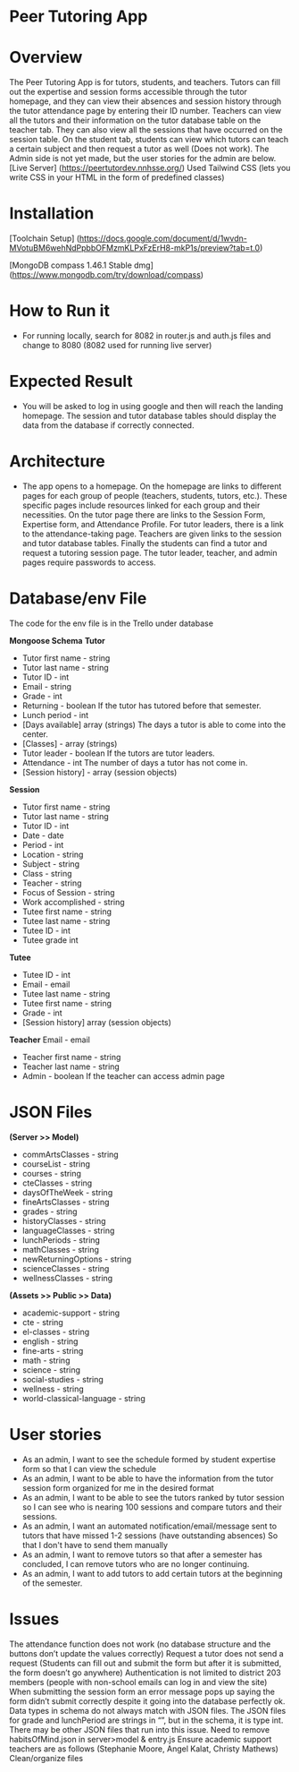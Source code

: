# Peer Tutoring App

# Overview
The Peer Tutoring App is for tutors, students, and teachers. Tutors can fill out the expertise and session forms accessible through the tutor homepage, and they can view their absences and session history through the tutor attendance page by entering their ID number. Teachers can view all the tutors and their information on the tutor database table on the teacher tab. They can also view all the sessions that have occurred on the session table. On the student tab, students can view which tutors can teach a certain subject and then request a tutor as well (Does not work). The Admin side is not yet made, but the user stories for the admin are below.
[Live Server] (https://peertutordev.nnhsse.org/) 
Used Tailwind CSS (lets you write CSS in your HTML in the form of predefined classes)


# Installation 

[Toolchain Setup] (https://docs.google.com/document/d/1wvdn-MVotuBM6wehNdPpbbOFMzmKLPxFzErH8-mkP1s/preview?tab=t.0)

[MongoDB compass 1.46.1 Stable dmg] (https://www.mongodb.com/try/download/compass) 


# How to Run it
* For running locally, search for 8082 in router.js and auth.js files and change to 8080 (8082 used for running live server)

# Expected Result
* You will be asked to log in using google and then will reach the landing homepage. The session and tutor database tables should display the data from the database if correctly connected.

# Architecture 
* The app opens to a homepage. On the homepage are links to different pages for each group of people (teachers, students, tutors, etc.). These specific pages include resources linked for each group and their necessities. On the tutor page there are links to the Session  Form, Expertise form, and Attendance Profile. For tutor leaders, there is a link to the attendance-taking page. Teachers are given links to the session and tutor database tables. Finally the students can find a tutor and request a tutoring session page. The tutor leader, teacher, and admin pages require passwords to access. 

# Database/env File
The code for the env file is in the Trello under database 

**Mongoose Schema**
**Tutor**
* Tutor first name - string
* Tutor last name - string
* Tutor ID - int
* Email - string
* Grade - int
* Returning - boolean If the tutor has tutored before that semester.
* Lunch period - int
* [Days available] array (strings) The days a tutor is able to come into the center.
* [Classes] - array (strings)
* Tutor leader - boolean If the tutors are tutor leaders.
* Attendance - int The number of days a tutor has not come in.
* [Session history] - array (session objects)

**Session**
* Tutor first name - string
* Tutor last name - string
* Tutor ID - int
* Date - date
* Period - int
* Location - string
* Subject - string
* Class - string
* Teacher - string
* Focus of Session - string
* Work accomplished - string
* Tutee first name - string
* Tutee last name - string
* Tutee ID - int
* Tutee grade int

**Tutee**
* Tutee ID - int
* Email - email
* Tutee last name - string
* Tutee first name - string
* Grade - int
* [Session history]  array (session objects)

**Teacher**
Email - email
* Teacher first name - string
* Teacher last name - string
* Admin - boolean If the teacher can access admin page


# JSON Files 

**(Server >> Model)**
* commArtsClasses - string
* courseList - string
* courses - string
* cteClasses - string
* daysOfTheWeek - string
* fineArtsClasses - string
* grades - string
* historyClasses - string
* languageClasses - string
* lunchPeriods - string
* mathClasses - string
* newReturningOptions - string
* scienceClasses - string
* wellnessClasses - string

**(Assets >> Public >> Data)**
* academic-support - string
* cte - string
* el-classes - string
* english - string
* fine-arts - string
* math - string
* science - string
* social-studies - string
* wellness - string
* world-classical-language - string


# User stories

* As an admin, I want to see the schedule formed by student expertise form so that I can view the schedule
* As an admin, I want to be able to have the information from the tutor session form organized for me in the desired format
* As an admin, I want to be able to see the tutors ranked by tutor session so I can see who is nearing 100 sessions and compare tutors and their sessions. 
* As an admin, I want an automated notification/email/message sent to tutors that have missed 1-2 sessions (have outstanding absences) So that I don't have to send them manually
* As an admin, I want to remove tutors so that after a semester has concluded, I can remove tutors who are no longer continuing. 
* As an admin, I want to add tutors to add certain tutors at the beginning of the semester.


# Issues
The attendance function does not work (no database structure and the buttons don’t update the values correctly)
Request a tutor does not send a request (Students can fill out and submit the form but after it is submitted, the form doesn’t go anywhere)
Authentication is not limited to district 203 members (people with non-school emails can log in and view the site)
When submitting the session form an error message pops up saying the form didn’t submit correctly despite it going into the database perfectly ok. 
Data types in schema do not always match with JSON files. The JSON files for grade and lunchPeriod are strings in “”, but in the schema, it is type int. There may be other JSON files that run into this issue. 
Need to remove habitsOfMind.json in server>model & entry.js
Ensure academic support teachers are as follows (Stephanie Moore, Angel Kalat, Christy Mathews)
Clean/organize files
